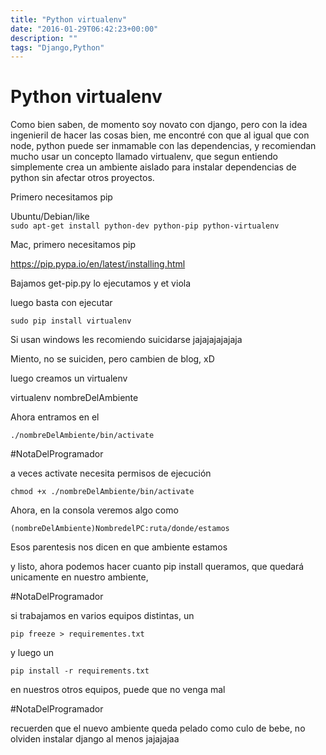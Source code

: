 ```yaml
---
title: "Python virtualenv"
date: "2016-01-29T06:42:23+00:00"
description: ""
tags: "Django,Python"
---
```

# Python virtualenv


Como bien saben, de momento soy novato con django, pero con la idea ingenieril de hacer las cosas bien, me encontré con que al igual que con node, python puede ser inmamable con las dependencias, y recomiendan mucho usar un concepto llamado virtualenv, que segun entiendo simplemente crea un ambiente aislado para instalar dependencias de python sin afectar otros proyectos.

Primero necesitamos pip

Ubuntu/Debian/like  
 `sudo apt-get install python-dev python-pip python-virtualenv`

Mac, primero necesitamos pip

https://pip.pypa.io/en/latest/installing.html

Bajamos get-pip.py lo ejecutamos y et viola

luego basta con ejecutar

`sudo pip install virtualenv`

Si usan windows les recomiendo suicidarse jajajajajajaja

Miento, no se suiciden, pero cambien de blog, xD

luego creamos un virtualenv

virtualenv nombreDelAmbiente

Ahora entramos en el

`./nombreDelAmbiente/bin/activate`

#NotaDelProgramador

a veces activate necesita permisos de ejecución

`chmod +x ./nombreDelAmbiente/bin/activate`

Ahora, en la consola veremos algo como

`(nombreDelAmbiente)NombredelPC:ruta/donde/estamos`

Esos parentesis nos dicen en que ambiente estamos

y listo, ahora podemos hacer cuanto pip install queramos, que quedará unicamente en nuestro ambiente,

#NotaDelProgramador

si trabajamos en varios equipos distintas, un

`pip freeze > requirementes.txt`

y luego un

`pip install -r requirements.txt`

en nuestros otros equipos, puede que no venga mal

#NotaDelProgramador

recuerden que el nuevo ambiente queda pelado como culo de bebe, no olviden instalar django al menos jajajajaa




